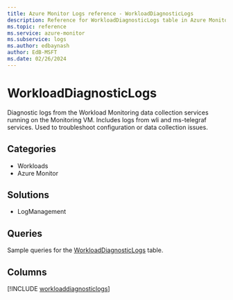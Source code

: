 ```yaml
---
title: Azure Monitor Logs reference - WorkloadDiagnosticLogs
description: Reference for WorkloadDiagnosticLogs table in Azure Monitor Logs.
ms.topic: reference
ms.service: azure-monitor
ms.subservice: logs
ms.author: edbaynash
author: EdB-MSFT
ms.date: 02/26/2024
---
```


# WorkloadDiagnosticLogs

Diagnostic logs from the Workload Monitoring data collection services running on the Monitoring VM. Includes logs from wli and ms-telegraf services. Used to troubleshoot configuration or data collection issues.


## Categories

- Workloads
- Azure Monitor

## Solutions

- LogManagement

## Queries

 Sample queries for the [WorkloadDiagnosticLogs](../queries/workloaddiagnosticlogs.md) table.


## Columns
  
[!INCLUDE [workloaddiagnosticlogs](.././tables/includes/workloaddiagnosticlogs-include.md)]
